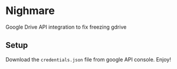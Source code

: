# Nighmare

Google Drive API integration to fix freezing gdrive

## Setup

Download the `credentials.json` file from google API console. Enjoy!